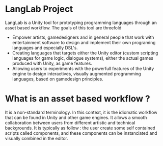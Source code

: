 # LangLab Project
LangLab is a Unity tool for prototyping programming languages through an asset based workflow. The goals of this tool are threefold
- Empower artists, gamedesigners and in general people that work with entertainment software to design and implement their own programing languages and especially DSL's.
- Creating languages that targets either the Unity editor (custom scripting languages for game logic, dialogue systems), either the actual games produced with Unity, as game features.
- Allowing users to experiments with the powerfull features of the Unity engine to design interactives, visually augmented programming languages, based on gamedesign principles.

# What is an asset based workflow ?
It is a non-standard terminology. In this context, it is the idiomatic workflow that can be found in Unity and other game engines. It allows a smooth collaboration between users from different artistic and technical backgrounds.
It is typically as follow : the user create some self contained scripts called components, and these components can be instanciated and visually combined in the editor.
